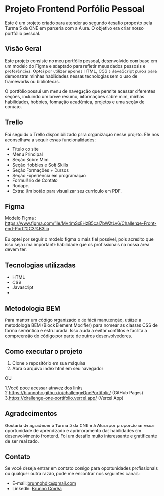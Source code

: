 
# Projeto Frontend Porfólio Pessoal

Este é um projeto criado para atender ao segundo desafio proposto pela Turma 5 da ONE em parceria com a Alura. O objetivo era criar nosso portfólio pessoal.

## Visão Geral

Este projeto consiste no meu portfólio pessoal, desenvolvido com base em um modelo do Figma e adaptado para refletir meus dados pessoais e preferências. Optei por utilizar apenas HTML, CSS e JavaScript puros para demonstrar minhas habilidades nessas tecnologias sem o uso de frameworks ou bibliotecas.

O portfólio possui um menu de navegação que permite acessar diferentes seções, incluindo um breve resumo, informações sobre mim, minhas habilidades, hobbies, formação acadêmica, projetos e uma seção de contato.

## Trello

Foi seguido o Trello disponibilizado para organização nesse projeto. Ele nos aconselhava a seguir essas funcionalidades: 

-   Título do site
-   Menu Principal
-   Seção Sobre Mim
-   Seção Hobbies e Soft Skills
-   Seção Formações + Cursos
-   Seção Experiência em programação
-   Formulário de Contato
-   Rodapé.
-   Extra: Um botão para visualizar seu currículo em PDF.

## Figma 

Modelo Figma : https://www.figma.com/file/Mv4mSxBHzB5caI7bW2tLv6/Challenge-Front-end-Portf%C3%B3lio
<br>
<br>
Eu optei por seguir o modelo figma o mais fiel possivel, pois acredito que isso seja uma importante habilidade que os profissionais na nossa área devem ter.


## Tecnologias utilizadas

-   HTML
-   CSS
-   Javascript
- 
## Metodologia BEM

Para manter um código organizado e de fácil manutenção, utilizei a metodologia BEM (Block Element Modifier) para nomear as classes CSS de forma semântica e estruturada. Isso ajuda a evitar conflitos e facilita a compreensão do código por parte de outros desenvolvedores.

## Como executar o projeto

1.  Clone o repositório em sua máquina
2.  Abra o arquivo index.html em seu navegador

OU

1.Você pode acessar atravez dos links
<br>
2.https://brunnohc.github.io/challengeOnePortifolio/ (GitHub Pages)
<br>
3.https://challenge-one-portifolio.vercel.app/ (Vercel App)


## Agradecimentos

Gostaria de agradecer à Turma 5 da ONE e à Alura por proporcionar essa oportunidade de aprendizado e aprimoramento das habilidades em desenvolvimento frontend. Foi um desafio muito interessante e gratificante de ser realizado.

## Contato

Se você deseja entrar em contato comigo para oportunidades profissionais ou qualquer outra razão, pode me encontrar nos seguintes canais:

-   E-mail: [brunnohdlc@gmail.com](mailto:brunnohdlc@gmail.com)
-   LinkedIn: [Brunno Corrêa](https://www.linkedin.com/in/brunnohc/)
